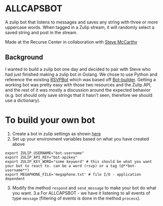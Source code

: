 # ALLCAPSBOT
A zulip bot that listens to messages and saves any string with three or more uppercase words. 
When tagged in a Zulip stream, it will randomly select a saved string and post in the stream.

Made at the Recurse Center in collaboration with [Steve McCarthy](https://github.com/ifo)

## Background
I wanted to build a zulip bot one day and decided to pair with Steve who had just finished making a zulip bot in Golang. 
We chose to use Python and reference the existing [RSVPBot](https://github.com/kokeshii/RSVPBot) which was based off [Bot-builder](https://github.com/TansyArron/Bot-Builder).
Getting a working bot was pretty easy with those two resources and the Zulip API, and the rest of it was mostly a discussion around the expected behavior (e.g. bot should only save strings that it hasn't seen, therefore we should use a dictionary).

# To build your own bot
1. Create a bot in zulip settings as shown [here](https://recurse.zulipchat.com/api/)
2. Set up your environment variables based on what you have created above

```
export ZULIP_USERNAME="bot-username"
export ZULIP_API_KEY="bot-apikey"
export ZULIP_KEY_WORD="some keyword" # this should be what you want your bot to react to. can be a word (rsvp) or a tag (@**bot-username**)
export MEGAPHONE_FILE='megaphone.txt' # file I/O - application dependent
```
3. Modify the method `respond` and `send_message` to make your bot do what you want.
3.a For ALLCAPSBOT - we have it listening to all events of type `message` (filtering of events is done in the method `process`).
